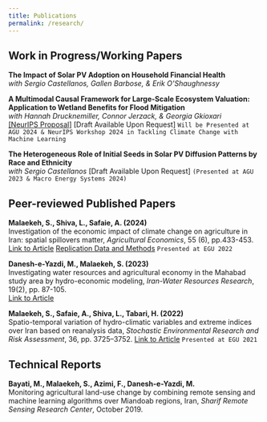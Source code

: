 ```yaml
---
title: Publications
permalink: /research/
---
```


Work in Progress/Working Papers
------

**The Impact of Solar PV Adoption on Household Financial Health**  
*with Sergio Castellanos, Gallen Barbose, & Erik O'Shaughnessy*

**A Multimodal Causal Framework for Large-Scale Ecosystem Valuation: Application to Wetland Benefits for Flood Mitigation**  
*with Hannah Drucknemiller, Connor Jerzack, & Georgia Gkioxari* <br>
[\[NeurIPS Proposal\]](https://SMalaekeh.github.io/files/NeurIPS24_Proposal.pdf)
[Draft Available Upon Request]
`Will be Presented at AGU 2024 & NeurIPS Workshop 2024 in Tackling Climate Change with Machine Learning`

**The Heterogeneous Role of Initial Seeds in Solar PV Diffusion Patterns by Race and Ethnicity**  
*with Sergio Castellanos*
[Draft Available Upon Request]
`(Presented at AGU 2023 & Macro Energy Systems 2024)`

Peer-reviewed Published Papers
------ 

**Malaekeh, S., Shiva, L., Safaie, A. (2024)**  
Investigation of the economic impact of climate change on agriculture in Iran: spatial spillovers matter, *Agricultural Economics*, 55 (6), pp.433-453.
[Link to Article](https://doi.org/10.1111/agec.12821) [Replication Data and Methods](https://github.com/SMalaekeh/AG_Paper_2023)
`Presented at EGU 2022`

**Danesh-e-Yazdi, M., Malaekeh, S. (2023)**  
Investigating water resources and agricultural economy in the Mahabad study area by hydro-economic modeling, *Iran-Water Resources Research*, 19(2), pp. 87-105. <br>
[Link to Article](https://www.iwrr.ir/article_168033.html?lang=en)

**Malaekeh, S., Safaie, A., Shiva, L., Tabari, H. (2022)**  
Spatio-temporal variation of hydro-climatic variables and extreme indices over Iran based on reanalysis data, *Stochastic Environmental Research and Risk Assessment*, 36, pp. 3725–3752. 
[Link to Article](https://doi.org/10.1007/s00477-022-02223-0)
`Presented at EGU 2021`

Technical Reports
------ 

**Bayati, M., Malaekeh, S., Azimi, F., Danesh-e-Yazdi, M.**  
Monitoring agricultural land-use change by combining remote sensing and machine learning algorithms over Miandoab regions, Iran, *Sharif Remote Sensing Research Center*, October 2019.
